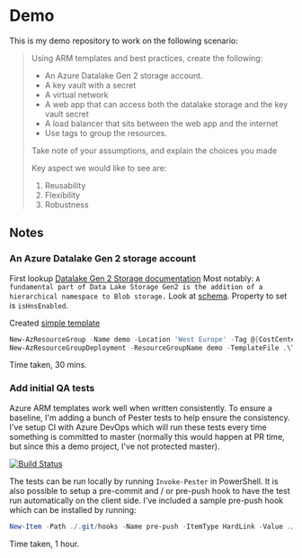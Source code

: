 # Demo

This is my demo repository to work on the following scenario:

>Using ARM templates and best practices, create the following:
>
>* An Azure Datalake Gen 2 storage account.
>* A key vault with a secret
>* A virtual network
>* A web app that can access both the datalake storage and the key vault secret
>* A load balancer that sits between the web app and the internet
>* Use tags to group the resources.
>
>Take note of your assumptions, and explain the choices you made
>
>Key aspect we would like to see are:
>
>1. Reusability
>2. Flexibility
>3. Robustness

## Notes

### An Azure Datalake Gen 2 storage account

First lookup [Datalake Gen 2 Storage documentation](https://docs.microsoft.com/en-us/azure/storage/blobs/data-lake-storage-introduction?toc=%2fazure%2fstorage%2fblobs%2ftoc.json)
Most notably: `A fundamental part of Data Lake Storage Gen2 is the addition of a hierarchical namespace to Blob storage.`
Look at [schema](https://docs.microsoft.com/en-us/azure/templates/microsoft.storage/2018-11-01/storageaccounts#storageaccountpropertiescreateparameters-object). Property to set is `isHnsEnabled`.

Created [simple template](/Templates/datalake-storage.json)

```powershell
New-AzResourceGroup -Name demo -Location 'West Europe' -Tag @{CostCenter='blackhole'}
New-AzResourceGroupDeployment -ResourceGroupName demo -TemplateFile .\Templates\datalake-storage.json -storageAccountName bgdemostordatalake
```

Time taken, 30 mins.

### Add initial QA tests

Azure ARM templates work well when written consistently. To ensure a baseline, I'm adding a bunch of Pester tests to help ensure the consistency. I've setup CI with Azure DevOps which will run these tests every time something is committed to master (normally this would happen at PR time, but since this a demo project, I've not protected master).

[![Build Status](https://dev.azure.com/bgelens/DemoProject/_apis/build/status/bgelens.Demo?branchName=master)](https://dev.azure.com/bgelens/DemoProject/_build/latest?definitionId=3&branchName=master)

The tests can be run locally by running ```Invoke-Pester``` in PowerShell. It is also possible to setup a pre-commit and / or pre-push hook to have the test run automatically on the client side. I've included a sample pre-push hook which can be installed by running:

```powershell
New-Item -Path ./.git/hooks -Name pre-push -ItemType HardLink -Value ./hooks/pre-push -Force
```

Time taken, 1 hour.
